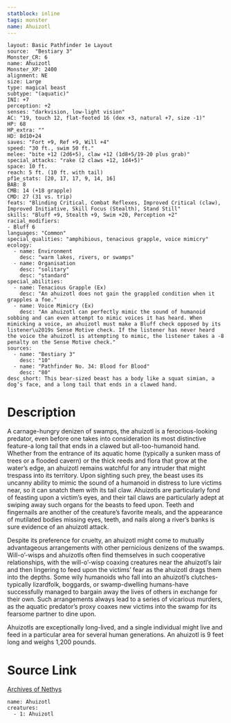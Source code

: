 ```yaml
---
statblock: inline
tags: monster
name: Ahuizotl
---
```

```statblock
layout: Basic Pathfinder 1e Layout
source:  "Bestiary 3"
Monster_CR: 6
name: Ahuizotl
Monster_XP: 2400
alignment: NE
size: Large
type: magical beast
subtype: "(aquatic)"
INI: +7
perception: +2
senses: "darkvision, low-light vision"
AC: "19, touch 12, flat-footed 16 (dex +3, natural +7, size -1)"
HP: 68
HP_extra: ""
HD: 8d10+24
saves: "Fort +9, Ref +9, Will +4"
speed: "30 ft., swim 50 ft."
melee: "bite +12 (2d6+5), claw +12 (1d8+5/19-20 plus grab)"
special_attacks: "rake (2 claws +12, 1d4+5)"
space: 10 ft.
reach: 5 ft. (10 ft. with tail)
pf1e_stats: [20, 17, 17, 9, 14, 16]
BAB: 8
CMB: 14 (+18 grapple)
CMD: 27 (31 vs. trip)
feats: "Blinding Critical, Combat Reflexes, Improved Critical (claw), Improved Initiative, Skill Focus (Stealth), Stand Still"
skills: "Bluff +9, Stealth +9, Swim +20, Perception +2"
racial_modifiers:
- Bluff 6
languages: "Common"
special_qualities: "amphibious, tenacious grapple, voice mimicry"
ecology:
  - name: Environment
    desc: "warm lakes, rivers, or swamps"
  - name: Organisation
    desc: "solitary"
    desc: "standard"
special_abilities:
  - name: Tenacious Grapple (Ex)
    desc: "An ahuizotl does not gain the grappled condition when it grapples a foe."
  - name: Voice Mimicry (Ex)
    desc: "An ahuizotl can perfectly mimic the sound of humanoid sobbing and can even attempt to mimic voices it has heard. When mimicking a voice, an ahuizotl must make a Bluff check opposed by its listener\u2019s Sense Motive check. If the listener has never heard the voice the ahuizotl is attempting to mimic, the listener takes a -8 penalty on the Sense Motive check."
sources:
  - name: "Bestiary 3"
    desc: "10"
  - name: "Pathfinder No. 34: Blood for Blood"
    desc: "80"
desc_short: This bear-sized beast has a body like a squat simian, a dog’s face, and a long tail that ends in a clawed hand.
```
# Description
A carnage-hungry denizen of swamps, the ahuizotl is a ferocious-looking predator, even before one takes into consideration its most distinctive feature-a long tail that ends in a clawed but all-too-humanoid hand. Whether from the entrance of its aquatic home (typically a sunken mass of trees or a flooded cavern) or the thick reeds and flora that grow at the water’s edge, an ahuizotl remains watchful for any intruder that might trespass into its territory. Upon sighting such prey, the beast uses its uncanny ability to mimic the sound of a humanoid in distress to lure victims near, so it can snatch them with its tail claw. Ahuizotls are particularly fond of feasting upon a victim’s eyes, and their tail claws are particularly adept at swiping away such organs for the beasts to feed upon. Teeth and fingernails are another of the creature’s favorite meals, and the appearance of mutilated bodies missing eyes, teeth, and nails along a river’s banks is sure evidence of an ahuizotl attack.

Despite its preference for cruelty, an ahuizotl might come to mutually advantageous arrangements with other pernicious denizens of the swamps. Will-o’-wisps and ahuizotls often find themselves in such cooperative relationships, with the will-o’-wisp coaxing creatures near the ahuizotl’s lair and then lingering to feed upon the victims’ fear as the ahuizotl drags them into the depths. Some wily humanoids who fall into an ahuizotl’s clutches-typically lizardfolk, boggards, or swamp-dwelling humans-have successfully managed to bargain away the lives of others in exchange for their own. Such arrangements always lead to a series of vicarious murders, as the aquatic predator’s proxy coaxes new victims into the swamp for its fearsome partner to dine upon.

Ahuizotls are exceptionally long-lived, and a single individual might live and feed in a particular area for several human generations. An ahuizotl is 9 feet long and weighs 1,200 pounds.
# Source Link
[Archives of Nethys](https://aonprd.com/MonsterDisplay.aspx?ItemName=Ahuizotl)
```encounter-table
name: Ahuizotl
creatures:
  - 1: Ahuizotl
```
